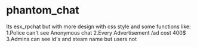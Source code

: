 # phantom_chat
Its esx_rpchat but with more design with css style and some functions like: 
1.Police can't see Anonymous chat
2.Every Advertisement /ad cost 400$
3.Admins can see id's and steam name but users not
